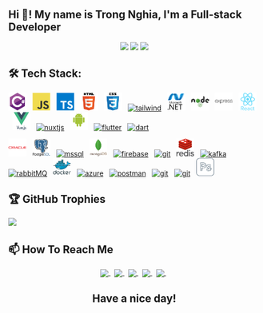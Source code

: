 <h2 align="left">Hi 👋! My name is Trong Nghia, I'm a Full-stack Developer</h2>

<div align="center">
  <img src="https://github-readme-stats.vercel.app/api?username=ptnghia3502&theme=dark&hide_border=false&include_all_commits=true&count_private=false" height="150" />
  <img src="https://github-readme-streak-stats.herokuapp.com/?user=ptnghia3502&theme=dark&hide_border=false&include_all_commits=true&count_private=false" height="150" />
  <img src="https://github-readme-stats.vercel.app/api/top-langs/?username=ptnghia3502&theme=dark&hide_border=false&include_all_commits=true&count_private=false&layout=compact" height="150" />
</div>

## 🛠 Tech Stack:
<!-- LANGUAGES & FRAMEWORK & MOBILE -->
<a href="https://raw.githubusercontent.com/devicons/devicon/master/icons/csharp/csharp-original.svg" target="_blank"><img src="https://raw.githubusercontent.com/devicons/devicon/master/icons/csharp/csharp-original.svg" alt="csharp" width="36" height="36" /></a> &nbsp;
<a href="https://raw.githubusercontent.com/devicons/devicon/master/icons/javascript/javascript-original.svg" target="_blank"><img src="https://raw.githubusercontent.com/devicons/devicon/master/icons/javascript/javascript-original.svg" alt="javascript" width="36" height="36" /></a> &nbsp;
<a target="_blank" href="https://raw.githubusercontent.com/devicons/devicon/master/icons/typescript/typescript-original.svg" style="display: inline-block;"><img src="https://raw.githubusercontent.com/devicons/devicon/master/icons/typescript/typescript-original.svg" alt="typescript" width="36" height="36" /></a> &nbsp;
<a target="_blank" href="https://raw.githubusercontent.com/devicons/devicon/master/icons/html5/html5-original-wordmark.svg" style="display: inline-block;"><img src="https://raw.githubusercontent.com/devicons/devicon/master/icons/html5/html5-original-wordmark.svg" alt="html5" width="36" height="36" /></a> &nbsp;
<a target="_blank" href="https://raw.githubusercontent.com/devicons/devicon/master/icons/css3/css3-original-wordmark.svg" style="display: inline-block;"><img src="https://raw.githubusercontent.com/devicons/devicon/master/icons/css3/css3-original-wordmark.svg" alt="css3" width="36" height="36" /></a> &nbsp;
<a target="_blank" href="https://www.vectorlogo.zone/logos/tailwindcss/tailwindcss-icon.svg" style="display: inline-block;"><img src="https://www.vectorlogo.zone/logos/tailwindcss/tailwindcss-icon.svg" alt="tailwind" width="36" height="36" /></a> &nbsp;
<a target="_blank" href="https://raw.githubusercontent.com/devicons/devicon/master/icons/dot-net/dot-net-original-wordmark.svg" style="display: inline-block;"><img src="https://raw.githubusercontent.com/devicons/devicon/master/icons/dot-net/dot-net-original-wordmark.svg" alt="dotnet" width="36" height="36" /></a> &nbsp;
<a target="_blank" href="https://raw.githubusercontent.com/devicons/devicon/master/icons/nodejs/nodejs-original-wordmark.svg" style="display: inline-block;"><img src="https://raw.githubusercontent.com/devicons/devicon/master/icons/nodejs/nodejs-original-wordmark.svg" alt="nodejs" width="36" height="36" /></a> &nbsp;
<a target="_blank" href="https://raw.githubusercontent.com/devicons/devicon/master/icons/express/express-original-wordmark.svg" style="display: inline-block;"><img src="https://raw.githubusercontent.com/devicons/devicon/master/icons/express/express-original-wordmark.svg" alt="express" width="36" height="36" /></a> &nbsp;
<a target="_blank" href="https://raw.githubusercontent.com/devicons/devicon/master/icons/react/react-original-wordmark.svg" style="display: inline-block;"><img src="https://raw.githubusercontent.com/devicons/devicon/master/icons/react/react-original-wordmark.svg" alt="react" width="36" height="36" /></a> &nbsp;
<a target="_blank" href="https://raw.githubusercontent.com/devicons/devicon/master/icons/vuejs/vuejs-original-wordmark.svg" style="display: inline-block;"><img src="https://raw.githubusercontent.com/devicons/devicon/master/icons/vuejs/vuejs-original-wordmark.svg" alt="vuejs" width="36" height="36" /></a> &nbsp;
<a target="_blank" href="https://www.vectorlogo.zone/logos/nuxtjs/nuxtjs-icon.svg" style="display: inline-block;"><img src="https://www.vectorlogo.zone/logos/nuxtjs/nuxtjs-icon.svg" alt="nuxtjs" width="36" height="36" /></a> &nbsp;
<a target="_blank" href="https://raw.githubusercontent.com/devicons/devicon/master/icons/android/android-original-wordmark.svg" style="display: inline-block;"><img src="https://raw.githubusercontent.com/devicons/devicon/master/icons/android/android-original-wordmark.svg" alt="android" width="36" height="36" /></a> &nbsp;
<a target="_blank" href="https://www.vectorlogo.zone/logos/flutterio/flutterio-icon.svg" style="display: inline-block;"><img src="https://www.vectorlogo.zone/logos/flutterio/flutterio-icon.svg" alt="flutter" width="36" height="36" /></a> &nbsp;
<a target="_blank" href="https://www.vectorlogo.zone/logos/dartlang/dartlang-icon.svg" style="display: inline-block;"><img src="https://www.vectorlogo.zone/logos/dartlang/dartlang-icon.svg" alt="dart" width="36" height="36" /></a> &nbsp;

<!-- DATABASE -->
<a target="_blank" href="https://raw.githubusercontent.com/devicons/devicon/master/icons/oracle/oracle-original.svg" style="display: inline-block;"><img src="https://raw.githubusercontent.com/devicons/devicon/master/icons/oracle/oracle-original.svg" alt="oracle" width="36" height="36" /></a> &nbsp;
<a target="_blank" href="https://raw.githubusercontent.com/devicons/devicon/master/icons/postgresql/postgresql-original-wordmark.svg" style="display: inline-block;"><img src="https://raw.githubusercontent.com/devicons/devicon/master/icons/postgresql/postgresql-original-wordmark.svg" alt="postgresql" width="36" height="36" /></a> &nbsp;
<a target="_blank" href="https://www.svgrepo.com/show/303229/microsoft-sql-server-logo.svg" style="display: inline-block;"><img src="https://www.svgrepo.com/show/303229/microsoft-sql-server-logo.svg" alt="mssql" width="36" height="36" /></a> &nbsp;
<a target="_blank" href="https://raw.githubusercontent.com/devicons/devicon/master/icons/mongodb/mongodb-original-wordmark.svg" style="display: inline-block;"><img src="https://raw.githubusercontent.com/devicons/devicon/master/icons/mongodb/mongodb-original-wordmark.svg" alt="mongodb" width="36" height="36" /></a> &nbsp;
<a target="_blank" href="https://www.vectorlogo.zone/logos/firebase/firebase-icon.svg" style="display: inline-block;"><img src="https://www.vectorlogo.zone/logos/firebase/firebase-icon.svg" alt="firebase" width="36" height="36" /></a> &nbsp;
<a target="_blank" href="https://www.vectorlogo.zone/logos/vercel/vercel-ar21.svg" style="display: inline-block;"><img src="https://www.vectorlogo.zone/logos/vercel/vercel-ar21.svg" alt="git" width="36" height="36" /></a> &nbsp;
<a target="_blank" href="https://raw.githubusercontent.com/devicons/devicon/master/icons/redis/redis-original-wordmark.svg" style="display: inline-block;"><img src="https://raw.githubusercontent.com/devicons/devicon/master/icons/redis/redis-original-wordmark.svg" alt="redis" width="36" height="36" /></a> &nbsp;
<a target="_blank" href="https://www.vectorlogo.zone/logos/apache_kafka/apache_kafka-icon.svg" style="display: inline-block;"><img src="https://www.vectorlogo.zone/logos/apache_kafka/apache_kafka-icon.svg" alt="kafka" width="36" height="36" /></a> &nbsp;
<a target="_blank" href="https://www.vectorlogo.zone/logos/rabbitmq/rabbitmq-icon.svg" style="display: inline-block;"><img src="https://www.vectorlogo.zone/logos/rabbitmq/rabbitmq-icon.svg" alt="rabbitMQ" width="36" height="36" /></a> &nbsp;
<a target="_blank" href="https://raw.githubusercontent.com/devicons/devicon/master/icons/docker/docker-original-wordmark.svg" style="display: inline-block;"><img src="https://raw.githubusercontent.com/devicons/devicon/master/icons/docker/docker-original-wordmark.svg" alt="docker" width="36" height="36" /></a> &nbsp;
<a target="_blank" href="https://www.vectorlogo.zone/logos/microsoft_azure/microsoft_azure-icon.svg" style="display: inline-block;"><img src="https://www.vectorlogo.zone/logos/microsoft_azure/microsoft_azure-icon.svg" alt="azure" width="36" height="36" /></a> &nbsp;
<a target="_blank" href="https://www.vectorlogo.zone/logos/getpostman/getpostman-icon.svg" style="display: inline-block;"><img src="https://www.vectorlogo.zone/logos/getpostman/getpostman-icon.svg" alt="postman" width="36" height="36" /></a> &nbsp;
<a target="_blank" href="https://www.vectorlogo.zone/logos/git-scm/git-scm-icon.svg" style="display: inline-block;"><img src="https://www.vectorlogo.zone/logos/git-scm/git-scm-icon.svg" alt="git" width="36" height="36" /></a> &nbsp;
<a target="_blank" href="https://www.vectorlogo.zone/logos/gitlab/gitlab-icon.svg" style="display: inline-block;"><img src="https://www.vectorlogo.zone/logos/gitlab/gitlab-icon.svg" alt="git" width="36" height="36" /></a> &nbsp;
<a target="_blank" href="https://raw.githubusercontent.com/devicons/devicon/master/icons/photoshop/photoshop-line.svg" style="display: inline-block;"><img src="https://raw.githubusercontent.com/devicons/devicon/master/icons/photoshop/photoshop-line.svg" alt="photoshop" width="36" height="36" /></a> &nbsp;

## 🏆 GitHub Trophies
![](https://github-profile-trophy.vercel.app/?username=ptnghia3502&theme=radical&no-frame=false&no-bg=true&margin-w=4)

## 📫 How To Reach Me
<div align="center">
  <a href="mailto:ptnghia3052@gmail.com" >
    <img align="center" width="40px" src="https://img.icons8.com/color/344/gmail--v1.png" />
  </a> &nbsp; 
  <a href="https://www.facebook.com/nghia.pham0305" >
    <img align="center" width="40px" src="https://img.icons8.com/fluency/344/facebook-new.png" />
  </a> &nbsp; 
  <a href="https://www.instagram.com/_nghia.phawm" >
    <img align="center" width="40px" src="https://img.icons8.com/fluency/344/instagram-new.png" />
  </a> &nbsp;
  <a href="https://github.com/ptnghia3502" >
    <img align="center" width="40px" src="https://img.icons8.com/fluency/344/github.png" />
  </a> &nbsp;
  <a href="https://www.linkedin.com/in/ptnghia-zen" >
    <img align="center" width="40px" src="https://img.icons8.com/fluency/344/linkedin.png" />
  </a> &nbsp; 
</div>

<h2 align="center">Have a nice day!</h2>



